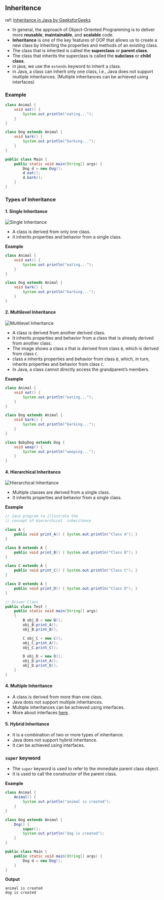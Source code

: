 ## Inheritence
ref: [Inheritance in Java by GeeksforGeeks](https://www.geeksforgeeks.org/inheritance-in-java/)
- In general, the approach of Object-Oriented Programming is to deliver more **reusable**, **maintainable**, and **scalable** code.
- **Inheritance** is one of the key features of OOP that allows us to create a new class by inheriting the properties and methods of an existing class.
- The class that is inherited is called the **superclass** or **parent class**.
- The class that inherits the superclass is called the **subclass** or **child class**.
- in java, we use the `extends` keyword to inherit a class.
- in Java, a class can inherit only one class, i.e., Java does not support multiple inheritances. (Multiple inheritances can be achieved using interfaces)

### Example
```java
class Animal {
    void eat() {
        System.out.println("eating...");
    }
}

class Dog extends Animal {
    void bark() {
        System.out.println("barking...");
    }
}

public class Main {
    public static void main(String[] args) {
        Dog d = new Dog();
        d.eat();
        d.bark();
    }
}
```

### Types of Inheritance
#### 1. Single Inheritance
![Single Inheritance](https://media.geeksforgeeks.org/wp-content/uploads/20220728111827/1-660x329.jpg)
- A class is derived from only one class.
- It inherits properties and behavior from a single class.

**Example**
```java
class Animal {
    void eat() {
        System.out.println("eating...");
    }
}

class Dog extends Animal {
    void bark() {
        System.out.println("barking...");
    }
}
```

#### 2. Multilevel Inheritance
![Multilevel Inheritance](https://media.geeksforgeeks.org/wp-content/uploads/20220728111913/2-660x329.jpg)

- A class is derived from another derived class.
- It inherits properties and behavior from a class that is already derived from another class.
- The image shows a class `A` that is derived from class `B`, which is derived from class `C`.
- class `A` inherits properties and behavior from class `B`, which, in turn, inherits properties and behavior from class `C`.
- In Java, a class cannot directly access the grandparent’s members. 

**Example**
```java
class Animal {
    void eat() {
        System.out.println("eating...");
    }
}

class Dog extends Animal {
    void bark() {
        System.out.println("barking...");
    }
}

class BabyDog extends Dog {
    void weep() {
        System.out.println("weeping...");
    }
}
```

#### 4. Hierarchical Inheritance
![Hierarchical Inheritance](https://media.geeksforgeeks.org/wp-content/cdn-uploads/20221025185149/Hierarchical-Inheritance-in-Java.jpg)

- Multiple classes are derived from a single class.
- It inherits properties and behavior from a single class.

**Example**
```java
// Java program to illustrate the
// concept of Hierarchical  inheritance

class A {
    public void print_A() { System.out.println("Class A"); }
}

class B extends A {
    public void print_B() { System.out.println("Class B"); }
}

class C extends A {
    public void print_C() { System.out.println("Class C"); }
}

class D extends A {
    public void print_D() { System.out.println("Class D"); }
}

// Driver Class
public class Test {
    public static void main(String[] args)
    {
        B obj_B = new B();
        obj_B.print_A();
        obj_B.print_B();

        C obj_C = new C();
        obj_C.print_A();
        obj_C.print_C();

        D obj_D = new D();
        obj_D.print_A();
        obj_D.print_D();
    }
}
```

#### 4. Multiple Inheritance
- A class is derived from more than one class.
- Java does not support multiple inheritances.
- Multiple inheritances can be achieved using interfaces.
- More about interfaces [here](interfaces.md).

#### 5. Hybrid Inheritance
- It is a combination of two or more types of inheritance.
- Java does not support hybrid inheritance.
- It can be achieved using interfaces.


### `super` keyword
- The `super` keyword is used to refer to the immediate parent class object.
- It is used to call the constructor of the parent class.

**Example**
```java
class Animal {
    Animal() {
        System.out.println("animal is created");
    }
}

class Dog extends Animal {
    Dog() {
        super();
        System.out.println("dog is created");
    }
}

public class Main {
    public static void main(String[] args) {
        Dog d = new Dog();
    }
}
```

**Output**
```
animal is created
dog is created
```